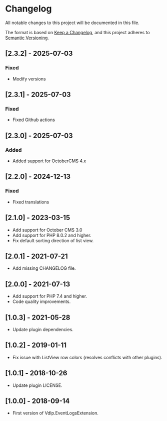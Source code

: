 # Changelog
All notable changes to this project will be documented in this file.

The format is based on [Keep a Changelog](https://keepachangelog.com/en/1.0.0/),
and this project adheres to [Semantic Versioning](https://semver.org/spec/v2.0.0.html).

## [2.3.2] - 2025-07-03

### Fixed
- Modify versions

## [2.3.1] - 2025-07-03

### Fixed
- Fixed Github actions

## [2.3.0] - 2025-07-03

### Added
- Added support for OctoberCMS 4.x

## [2.2.0] - 2024-12-13

### Fixed
- Fixed translations

## [2.1.0] - 2023-03-15

- Add support for October CMS 3.0
- Add support for PHP 8.0.2 and higher.
- Fix default sorting direction of list view.

## [2.0.1] - 2021-07-21

- Add missing CHANGELOG file.

## [2.0.0] - 2021-07-13

- Add support for PHP 7.4 and higher.
- Code quality improvements.

## [1.0.3] - 2021-05-28
 
- Update plugin dependencies.

## [1.0.2] - 2019-01-11

- Fix issue with ListView row colors (resolves conflicts with other plugins).

## [1.0.1] - 2018-10-26

- Update plugin LICENSE.

## [1.0.0] - 2018-09-14

- First version of Vdlp.EventLogsExtension.
